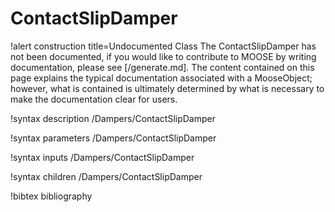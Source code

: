 <!-- MOOSE Documentation Stub: Remove this when content is added. -->

# ContactSlipDamper

!alert construction title=Undocumented Class
The ContactSlipDamper has not been documented, if you would like to contribute to MOOSE by
writing documentation, please see [/generate.md]. The content contained on this page explains
the typical documentation associated with a MooseObject; however, what is contained is ultimately
determined by what is necessary to make the documentation clear for users.

!syntax description /Dampers/ContactSlipDamper

!syntax parameters /Dampers/ContactSlipDamper

!syntax inputs /Dampers/ContactSlipDamper

!syntax children /Dampers/ContactSlipDamper

!bibtex bibliography
